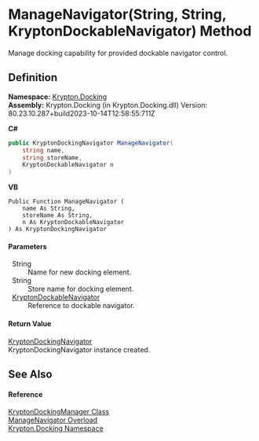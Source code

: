 # ManageNavigator(String, String, KryptonDockableNavigator) Method


Manage docking capability for provided dockable navigator control.



## Definition
**Namespace:** <a href="98399376-cf41-9454-4b4d-4fab2ca20bc7.md">Krypton.Docking</a>  
**Assembly:** Krypton.Docking (in Krypton.Docking.dll) Version: 80.23.10.287+build2023-10-14T12:58:55:711Z

**C#**
``` C#
public KryptonDockingNavigator ManageNavigator(
	string name,
	string storeName,
	KryptonDockableNavigator n
)
```
**VB**
``` VB
Public Function ManageNavigator ( 
	name As String,
	storeName As String,
	n As KryptonDockableNavigator
) As KryptonDockingNavigator
```



#### Parameters
<dl><dt>  String</dt><dd>Name for new docking element.</dd><dt>  String</dt><dd>Store name for docking element.</dd><dt>  <a href="0599e3ef-fca5-dece-3a3f-37ff2644d1e4.md">KryptonDockableNavigator</a></dt><dd>Reference to dockable navigator.</dd></dl>

#### Return Value
<a href="6f08c251-cb6b-a0e4-cae2-119443dd287b.md">KryptonDockingNavigator</a>  
KryptonDockingNavigator instance created.

## See Also


#### Reference
<a href="6c9c237d-95cb-a4ce-72c6-cd7684d3287e.md">KryptonDockingManager Class</a>  
<a href="04ba993a-339b-acf2-8097-5d3cc15a7059.md">ManageNavigator Overload</a>  
<a href="98399376-cf41-9454-4b4d-4fab2ca20bc7.md">Krypton.Docking Namespace</a>  
